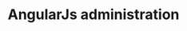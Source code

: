 ---
layout: post
title: AngularJs administration
categories: [ecrits, presentation]
tags: [angularJs]
resume: Présentation d'AngularJs à l'administration d'ITK
images: ["/img/cv/itk/logo_itk.jpg"]
directLink: "http://manland.github.io/slides-angularjs/administration/"
---
